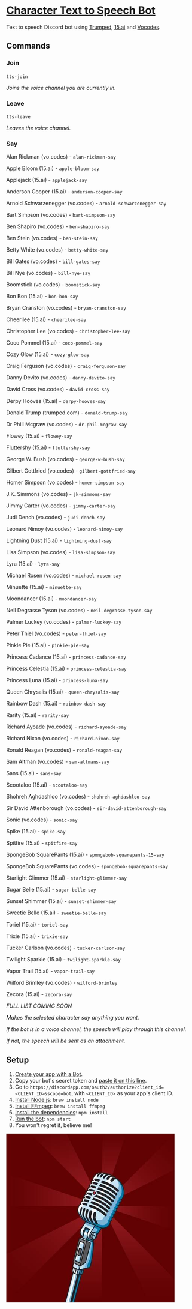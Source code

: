 # [Character Text to Speech Bot](https://discordapp.com/oauth2/authorize?client_id=484622857041608705&scope=bot)
Text to speech Discord bot using [Trumped](https://trumped.com/), [15.ai](https://15.ai) and [Vocodes](https://vo.codes).

## Commands
### Join
`tts-join`

*Joins the voice channel you are currently in.*

### Leave
`tts-leave`

*Leaves the voice channel.*

### Say
Alan Rickman (vo.codes) - `alan-rickman-say`

Apple Bloom (15.ai) - `apple-bloom-say`

Applejack (15.ai) - `applejack-say`

Anderson Cooper (15.ai) - `anderson-cooper-say`

Arnold Schwarzenegger (vo.codes) - `arnold-schwarzenegger-say`

Bart Simpson (vo.codes) - `bart-simpson-say`

Ben Shapiro (vo.codes) - `ben-shapiro-say`

Ben Stein (vo.codes) - `ben-stein-say`

Betty White (vo.codes) - `betty-white-say`

Bill Gates (vo.codes) - `bill-gates-say`

Bill Nye (vo.codes) - `bill-nye-say`

Boomstick (vo.codes) - `boomstick-say`

Bon Bon (15.ai) - `bon-bon-say`

Bryan Cranston (vo.codes) - `bryan-cranston-say`

Cheerilee (15.ai) - `cheerilee-say`

Christopher Lee (vo.codes) - `christopher-lee-say`

Coco Pommel (15.ai) - `coco-pommel-say`

Cozy Glow (15.ai) - `cozy-glow-say`

Craig Ferguson (vo.codes) - `craig-ferguson-say`

Danny Devito (vo.codes) - `danny-devito-say`

David Cross (vo.codes) - `david-cross-say`

Derpy Hooves (15.ai) - `derpy-hooves-say`

Donald Trump (trumped.com) - `donald-trump-say`

Dr Phill Mcgraw (vo.codes) - `dr-phil-mcgraw-say`

Flowey (15.ai) - `flowey-say`

Fluttershy (15.ai) - `fluttershy-say`

George W. Bush (vo.codes) - `george-w-bush-say`

Gilbert Gottfried (vo.codes) - `gilbert-gottfried-say`

Homer Simpson (vo.codes) - `homer-simpson-say`

J.K. Simmons (vo.codes) - `jk-simmons-say`

Jimmy Carter (vo.codes) - `jimmy-carter-say`

Judi Dench (vo.codes) - `judi-dench-say`

Leonard Nimoy (vo.codes) - `leonard-nimoy-say`

Lightning Dust (15.ai) - `lightning-dust-say`

Lisa Simpson (vo.codes) - `lisa-simpson-say`

Lyra (15.ai) - `lyra-say`

Michael Rosen (vo.codes) - `michael-rosen-say`

Minuette (15.ai) - `minuette-say`

Moondancer (15.ai) - `moondancer-say`

Neil Degrasse Tyson (vo.codes) - `neil-degrasse-tyson-say`

Palmer Luckey (vo.codes) - `palmer-luckey-say`

Peter Thiel (vo.codes) - `peter-thiel-say`

Pinkie Pie (15.ai) - `pinkie-pie-say`

Princess Cadance (15.ai) - `princess-cadance-say`

Princess Celestia (15.ai) - `princess-celestia-say`

Princess Luna (15.ai) - `princess-luna-say`

Queen Chrysalis (15.ai) - `queen-chrysalis-say`

Rainbow Dash (15.ai) - `rainbow-dash-say`

Rarity (15.ai) - `rarity-say`

Richard Ayoade (vo.codes) - `richard-ayoade-say`

Richard Nixon (vo.codes) - `richard-nixon-say`

Ronald Reagan (vo.codes) - `ronald-reagan-say`

Sam Altman (vo.codes) - `sam-altmans-say`

Sans (15.ai) - `sans-say`

Scootaloo (15.ai) - `scootaloo-say`

Shohreh Aghdashloo (vo.codes) - `shohreh-aghdashloo-say`

Sir David Attenborough (vo.codes) - `sir-david-attenborough-say`

Sonic (vo.codes) - `sonic-say`

Spike (15.ai) - `spike-say`

Spitfire (15.ai) - `spitfire-say`

SpongeBob SquarePants (15.ai) - `spongebob-squarepants-15-say`

SpongeBob SquarePants (vo.codes) - `spongebob-squarepants-say`

Starlight Glimmer (15.ai) - `starlight-glimmer-say`

Sugar Belle (15.ai) - `sugar-belle-say`

Sunset Shimmer (15.ai) - `sunset-shimmer-say`

Sweetie Belle (15.ai) - `sweetie-belle-say`

Toriel (15.ai) - `toriel-say`

Trixie (15.ai) - `trixie-say`

Tucker Carlson (vo.codes) - `tucker-carlson-say`

Twilight Sparkle (15.ai) - `twilight-sparkle-say`

Vapor Trail (15.ai) - `vapor-trail-say`

Wilford Brimley (vo.codes) - `wilford-brimley`

Zecora (15.ai) - `zecora-say`

*FULL LIST COMING SOON*

*Makes the selected character say anything you want.*

*If the bot is in a voice channel, the speech will play through this channel.*

*If not, the speech will be sent as an attachment.*

## Setup
1. [Create your app with a Bot](https://discordapp.com/developers/applications/me).
2. Copy your bot's secret token and [paste it on this line](https://github.com/MysteryPancake/Discord-Trump/blob/master/trump.js#L8).
3. Go to `https://discordapp.com/oauth2/authorize?client_id=<CLIENT_ID>&scope=bot`, with `<CLIENT_ID>` as your app's client ID.
4. [Install Node.js](https://nodejs.org/en/download): `brew install node`
5. [Install FFmpeg](https://www.ffmpeg.org/download.html): `brew install ffmpeg`
6. [Install the dependencies](https://github.com/MysteryPancake/Discord-Trump/blob/master/package.json#L37-L40): `npm install`
7. [Run the bot](https://github.com/MysteryPancake/Discord-Trump/blob/master/trump.js): `npm start`
8. You won't regret it, believe me!

![Icon](microphone.jpg?raw=true)
